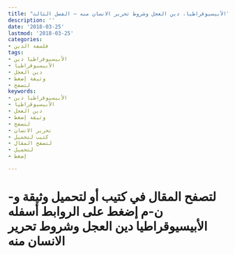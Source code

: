 ```yaml
---
title: "الأبيسيوقراطيا، دين العجل وشروط تحرير الانسان منه – الفصل الثالث"
description: ''
date: '2018-03-25'
lastmod: '2018-03-25'
categories:
- فلسفة الدين
tags:
- الأبيسيوقراطيا دين
- الأبيسيوقراطيا
- دين العجل
- وثيقة إضغط
- لتصفح
keywords:
- الأبيسيوقراطيا دين
- الأبيسيوقراطيا
- دين العجل
- وثيقة إضغط
- لتصفح
- تحرير الانسان
- كتيب لتحميل
- لتصفح المقال
- لتحميل
- إضغط

---
```

# **لتصفح المقال في كتيب أو لتحميل وثيقة و-ن-م إضغط على الروابط أسفله** **الأبيسيوقراطيا دين العجل وشروط تحرير الانسان منه**

###